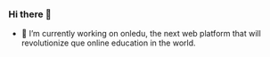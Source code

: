 ### Hi there 👋

- 🔭 I’m currently working on onledu, the next web platform that will revolutionize que online education in the world.
